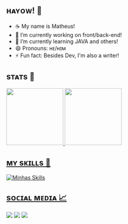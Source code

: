 ## ʜᴀʏᴏᴡ! 👋

- ☕️ My name is Matheus!
- 🔭 I’m currently working on front/back-end!
- 🍥 I’m currently learning JAVA and others!
- 😄 Pronouns: ʜᴇ/ʜɪᴍ
- ⚡ Fun fact: Besides Dev, I'm also a writer!

## sᴛᴀᴛs 👻

<div>
  <a href="https://github.com/DvlprMatheus">
  <img height="150em" src="https://github-readme-stats.vercel.app/api?username=DvlprMatheus&show_icons=true&theme=dark&include_all_commits=true&count_private=true"/>
  <img height="150em" src="https://github-readme-stats.vercel.app/api/top-langs/?username=DvlprMatheus&layout=compact&langs_count=16&theme=dark"/>
</div>

## ᴍʏ sᴋɪʟʟs 📼

![Minhas Skills](https://skillicons.dev/icons?i=figma,html,css,js,bootstrap,react,mysql,java)

## sᴏᴄɪᴀʟ ᴍᴇᴅɪᴀ 📈

<div> 
  <a href="https://instagram.com/theeux.sz" target="_blank"><img src="https://img.shields.io/badge/-Instagram-%23E4405F?style=for-the-badge&logo=instagram&logoColor=white" target="_blank"></a>
  <a href = "mailto:developer.matheeus@gmail.com"><img src="https://img.shields.io/badge/-Gmail-%23333?style=for-the-badge&logo=gmail&logoColor=white" target="_blank"></a>
  <a href="https://www.linkedin.com/in/vin%C3%ADcius-matheus-263447265/" target="_blank"><img src="https://img.shields.io/badge/-LinkedIn-%230077B5?style=for-the-badge&logo=linkedin&logoColor=white" target="_blank"></a>
</div>
